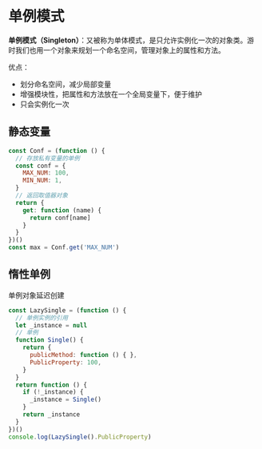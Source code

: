 # 单例模式

**单例模式（Singleton）**：又被称为单体模式，是只允许实例化一次的对象类。游时我们也用一个对象来规划一个命名空间，管理对象上的属性和方法。

优点：

- 划分命名空间，减少局部变量
- 增强模块性，把属性和方法放在一个全局变量下，便于维护
- 只会实例化一次

## 静态变量

```javascript
const Conf = (function () {
  // 存放私有变量的单例
  const conf = {
    MAX_NUM: 100,
    MIN_NUM: 1,
  }
  // 返回取值器对象
  return {
    get: function (name) {
      return conf[name]
    }
  }
})()
const max = Conf.get('MAX_NUM')
```

## 惰性单例

单例对象延迟创建

```javascript
const LazySingle = (function () {
  // 单例实例的引用
  let _instance = null
  // 单例
  function Single() {
    return {
      publicMethod: function () { },
      PublicProperty: 100,
    }
  }
  return function () {
    if (!_instance) {
      _instance = Single()
    }
    return _instance
  }
})()
console.log(LazySingle().PublicProperty)
```

